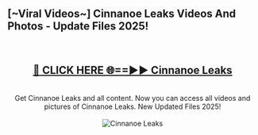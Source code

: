 <h2>[~Viral Videos~] Cinnanoe Leaks Videos And Photos - Update Files 2025!</h2>
<br>
<div align="center">
<h2><a href="https://top-ai-tools.click/QrbHav" rel="nofollow">🔴 CLICK HERE 🌐==►► Cinnanoe Leaks</a></h2>
<br>
Get Cinnanoe Leaks and all content. Now you can access all videos and pictures of Cinnanoe Leaks. New Updated Files 2025!
<br>
<br>
<a href="https://top-ai-tools.click/QrbHav" rel="nofollow" data-target="animated-image.originalLink"><img src="https://i.ibb.co.com/WyWwxjT/player-gif2.gif" alt="Cinnanoe Leaks" style="max-width: 100%; display: inline-block;" data-target="animated-image.originalImage"></a>
</div>
<br>